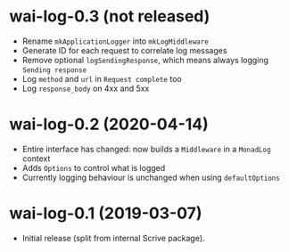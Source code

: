 # wai-log-0.3 (not released)

* Rename `mkApplicationLogger` into `mkLogMiddleware`
* Generate ID for each request to correlate log messages
* Remove optional `logSendingResponse`, which means always logging `Sending response`
* Log `method` and `url` in `Request complete` too
* Log `response_body` on 4xx and 5xx

# wai-log-0.2 (2020-04-14)

* Entire interface has changed: now builds a `Middleware` in a `MonadLog`
  context
* Adds `Options` to control what is logged
* Currently logging behaviour is unchanged when using `defaultOptions`

# wai-log-0.1 (2019-03-07)

* Initial release (split from internal Scrive package).
